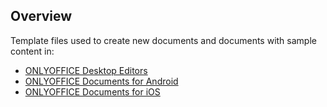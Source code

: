## Overview

Template files used to create new documents and documents with sample content in: 

* [ONLYOFFICE Desktop Editors](https://github.com/ONLYOFFICE/DesktopEditors)
* [ONLYOFFICE Documents for Android](https://github.com/ONLYOFFICE/documents-app-android)
* [ONLYOFFICE Documents for iOS](https://github.com/ONLYOFFICE/documents-app-ios)
